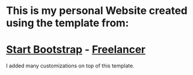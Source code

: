 # This is my personal Website created using the template from:
# [Start Bootstrap](http://startbootstrap.com/) - [Freelancer](http://startbootstrap.com/template-overviews/freelancer/)
I added many customizations on top of this template.

